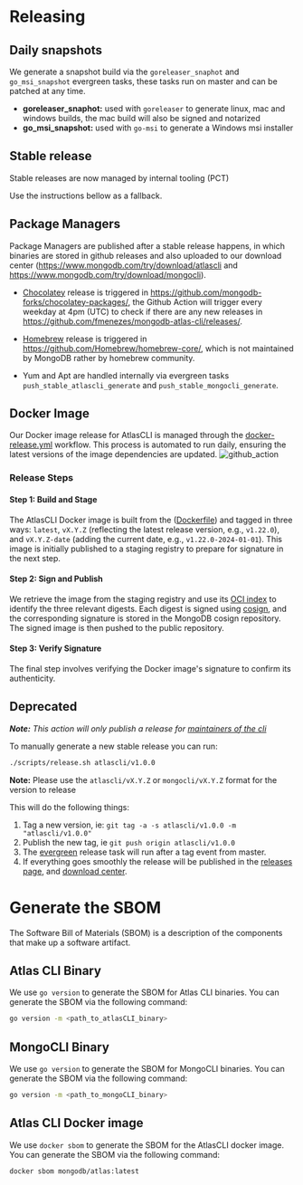 # Releasing

## Daily snapshots

We generate a snapshot build via the `goreleaser_snaphot` and `go_msi_snapshot` evergreen tasks,
these tasks run on master and can be patched at any time.

- **goreleaser_snaphot:** used with `goreleaser` to generate linux, mac and windows builds, the mac build will also be signed and notarized
- **go_msi_snapshot:** used with `go-msi` to generate a Windows msi installer

## Stable release

Stable releases are now managed by internal tooling (PCT)

Use the instructions bellow as a fallback.

## Package Managers

Package Managers are published after a stable release happens, in which binaries are stored in github releases and also uploaded to our download center (https://www.mongodb.com/try/download/atlascli and https://www.mongodb.com/try/download/mongocli).

* [Chocolatey](http://chocolatey.org) release is triggered in https://github.com/mongodb-forks/chocolatey-packages/, the Github Action will trigger every weekday at 4pm (UTC) to check if there are any new releases in https://github.com/fmenezes/mongodb-atlas-cli/releases/.

* [Homebrew](http://brew.sh/) release is triggered in https://github.com/Homebrew/homebrew-core/, which is not maintained by MongoDB rather by homebrew community.

* Yum and Apt are handled internally via evergreen tasks `push_stable_atlascli_generate` and `push_stable_mongocli_generate`.

## Docker Image
Our Docker image release for AtlasCLI is managed through the [docker-release.yml](.github/workflows/docker-release.yml)  workflow. This process is automated to run daily, ensuring the latest versions of the image dependencies are updated.
![github_action](https://github.com/fmenezes/mongodb-atlas-cli/assets/5663078/fd54ccda-7794-4139-af92-dbde0c278e78)
### Release Steps
#### Step 1: Build and Stage
The AtlasCLI Docker image is built from the ([Dockerfile](Dockerfile)) and tagged in three ways: `latest`, `vX.Y.Z` (reflecting the latest release version, e.g., `v1.22.0`), and `vX.Y.Z-date` (adding the current date, e.g., `v1.22.0-2024-01-01`). This image is initially published to a staging registry to prepare for signature in the next step.

#### Step 2: Sign and Publish
We retrieve the image from the staging registry and use its [OCI index](https://github.com/opencontainers/image-spec/blob/main/image-index.md) to identify the three relevant digests. Each digest is signed using [cosign](https://github.com/sigstore/cosign), and the corresponding signature is stored in the MongoDB cosign repository. The signed image is then pushed to the public repository.

#### Step 3: Verify Signature
The final step involves verifying the Docker image's signature to confirm its authenticity.



## Deprecated
_**Note:** This action will only publish a release for [maintainers of the cli](https://github.com/orgs/mongodb/teams/mongocli)_

To manually generate a new stable release you can run:


```bash
./scripts/release.sh atlascli/v1.0.0
```

**Note:** Please use the `atlascli/vX.Y.Z` or `mongocli/vX.Y.Z` format for the version to release 

This will do the following things:
1. Tag a new version, ie: `git tag -a -s atlascli/v1.0.0 -m "atlascli/v1.0.0"`
2. Publish the new tag, ie `git push origin atlascli/v1.0.0`
3. The [evergreen](build/ci/release.yml) release task will run after a tag event from master.
4. If everything goes smoothly the release will be published in the [releases page](https://github.com/fmenezes/mongodb-atlas-cli/releases), and [download center](https://www.mongodb.com/try/download/mongocli).


# Generate the SBOM
The Software Bill of Materials (SBOM) is a description of the components that make up a software artifact.

## Atlas CLI Binary
We use `go version` to generate the SBOM for Atlas CLI binaries. You can generate the SBOM via the following command:
```bash
go version -m <path_to_atlasCLI_binary>
```

## MongoCLI Binary
We use `go version` to generate the SBOM for MongoCLI binaries. You can generate the SBOM via the following command:
```bash
go version -m <path_to_mongoCLI_binary>
```

## Atlas CLI Docker image
We use `docker sbom` to generate the SBOM for the AtlasCLI docker image. You can generate the SBOM via the following command:
```bash
docker sbom mongodb/atlas:latest
```
